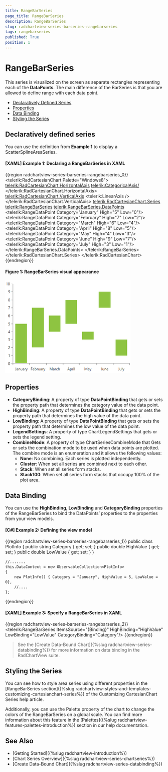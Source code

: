 ```yaml
---
title: RangeBarSeries
page_title: RangeBarSeries
description: RangeBarSeries
slug: radchartview-series-barseries-rangebarseries
tags: rangebarseries
published: True
position: 1
---
```


# RangeBarSeries

This series is visualized on the screen as separate rectangles representing each of the __DataPoints__. The main difference of the BarSeries is that you are allowed to define range with each data point.      

* [Declaratively Defined Series](#declaratively-defined-series)
* [Properties](#properties)
* [Data Binding](#data-binding)
* [Styling the Series](#styling-the-series)

## Declaratively defined series

You can use the definition from __Example 1__ to display a ScatterSplineAreaSeries.

#### __[XAML] Example 1: Declaring a RangeBarSeries in XAML__
{{region radchartview-series-barseries-rangebarseries_0}}
	<telerik:RadCartesianChart Palette="Windows8">
	<telerik:RadCartesianChart.HorizontalAxis>
		<telerik:CategoricalAxis/>
	</telerik:RadCartesianChart.HorizontalAxis>
	<telerik:RadCartesianChart.VerticalAxis>
		<telerik:LinearAxis />
	</telerik:RadCartesianChart.VerticalAxis>
	<telerik:RadCartesianChart.Series>
		<telerik:RangeBarSeries>
			<telerik:RangeBarSeries.DataPoints>
				<telerik:RangeDataPoint Category="January"  High="5" Low="0"/>
				<telerik:RangeDataPoint Category="February" High="7" Low="2"/>
				<telerik:RangeDataPoint Category="March" High="6" Low="4"/>
				<telerik:RangeDataPoint Category="April" High="8" Low="5"/>
				<telerik:RangeDataPoint Category="May" High="4" Low="3"/>
				<telerik:RangeDataPoint Category="June" High="9" Low="7"/>
				<telerik:RangeDataPoint Category="July" High="3" Low="1"/>
			</telerik:RangeBarSeries.DataPoints>
		</telerik:RangeBarSeries>
	</telerik:RadCartesianChart.Series>
	</telerik:RadCartesianChart>
{{endregion}}

#### __Figure 1: RangeBarSeries visual appearance__  
![radchartview-series-rangebarseries](images/radchartview-series-rangebarseries.png)

## Properties

* __CategoryBinding__: A property of type __DataPointBinding__ that gets or sets the property path that determines the category value of the data point.
* __HighBinding__: A property of type __DataPointBinding__ that gets or sets the property path that determines the high value of the data point.
* __LowBinding__: A property of type __DataPointBinding__ that gets or sets the property path that determines the low value of the data point.
* __LegendSettings__: A property of type ChartLegendSettings that gets or sets the legend setting.
* __CombineMode__: A property of type ChartSeriesCombineMode that Gets or sets the combination mode to be used when data points are plotted. The combine mode is an enumeration and it allows the following values:
	* __None__: No combining. Each series is plotted independently.
	* __Cluster__: When set all series are combined next to each other.
	* __Stack__: When set all series form stacks.
	* __Stack100__: When set all series form stacks that occupy 100% of the plot area.
	
## Data Binding

You can use the __HighBinding__, __LowBinding__ and __CategoryBinding__ properties of the RangeBarSeries to bind the DataPoints’ properties to the properties from your view models.

#### __[C#] Example 2: Defining the view model__

{{region radchartview-series-barseries-rangebarseries_1}}
	public class PlotInfo
    {
        public string Category { get; set; }
        public double HighValue { get; set; }
        public double LowValue { get; set; }
    }

	//.......
	this.DataContext = new ObservableCollection<PlotInfo>
	{
		new PlotInfo() { Category = "January", HighValue = 5, LowValue = 0},
		//....
	};
{{endregion}}		

#### __[XAML] Example 3: Specify a RangeBarSeries in XAML__
{{region radchartview-series-barseries-rangebarseries_2}}
	<telerik:RangeBarSeries ItemsSource="{Binding}" HighBinding="HighValue" LowBinding="LowValue" CategoryBinding="Category"/>
{{endregion}}
	
>See the [Create Data-Bound Chart]({%slug radchartview-series-databinding%}) for more information on data binding in the RadChartView suite.

## Styling the Series

You can see how to style area series using different properties in the [RangeBarSeries section]({%slug radchartview-styles-and-templates-customizing-cartesianchart-series%}) of the Customizing CartesianChart Series help article.

Additionally, you can use the Palette property of the chart to change the colors of the RangeBarSeries on a global scale. You can find more information about this feature in the [Palettes]({%slug radchartview-features-palettes-introduction%}) section in our help documentation.

## See Also
 * [Getting Started]({%slug radchartview-introduction%})
 * [Chart Series Overview]({%slug radchartview-series-chartseries%})
 * [Create Data-Bound Chart]({%slug radchartview-series-databinding%})
